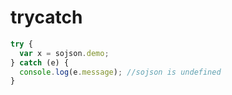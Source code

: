 # trycatch

```js
try {
  var x = sojson.demo;
} catch (e) {
  console.log(e.message); //sojson is undefined
}
```
